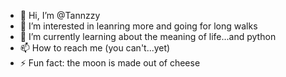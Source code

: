- 👋 Hi, I’m @Tannzzy
- 👀 I’m interested in leanring more and going for long walks
- 🌱 I’m currently learning about the meaning of life...and python
- 📫 How to reach me (you can't...yet)
- ⚡ Fun fact: the moon is made out of cheese

<!---
Tannzzy/Tannzzy is a ✨ special ✨ repository because its `README.md` (this file) appears on your GitHub profile.
You can click the Preview link to take a look at your changes.
--->
